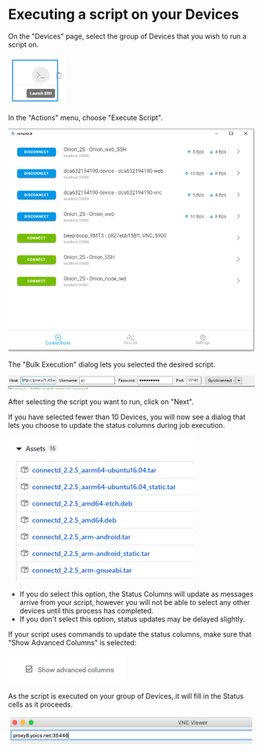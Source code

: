 # Executing a script on your Devices

On the "Devices" page, select the group of Devices that you wish to run a script on.

![](../../.gitbook/assets/image%20%28349%29.png)

In the "Actions" menu, choose "Execute Script".  

![](../../.gitbook/assets/image%20%28479%29.png)

The "Bulk Execution" dialog lets you selected the desired script.  

![](../../.gitbook/assets/image%20%28369%29.png)

After selecting the script you want to run, click on "Next".

If you have selected fewer than 10 Devices, you will now see a dialog that lets you choose to update the status columns during job execution.  

![](../../.gitbook/assets/image%20%28345%29.png)

* If you do select this option, the Status Columns will update as messages arrive from your script, however you will not be able to select any other devices until this process has completed.
* If you don't select this option, status updates may be delayed slightly.

If your script uses commands to update the status columns,  make sure that "Show Advanced Columns" is selected:

![](../../.gitbook/assets/image%20%284%29.png)

As the script is executed on your group of Devices, it will fill in the Status cells as it proceeds.

![](../../.gitbook/assets/image%20%28213%29.png)


